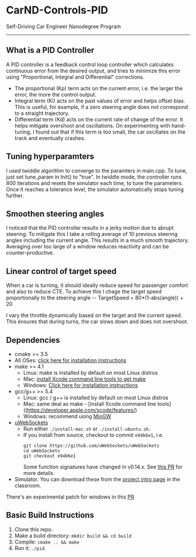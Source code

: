 # CarND-Controls-PID
Self-Driving Car Engineer Nanodegree Program

---

## What is a PID Controller

A PID controller is a feedback control loop controller which calculates continuous error from the desired output, and tries to minimize this error using "Proportional, Integral and Differential" corrections.

* The proportional (Kp) term acts on the current error, i.e. the larger the error, the more the control output.
* Integral term (Ki) acts on the past values of error and helps offset bias. This is useful, for example, if a zero steering angle does not correspond to a straight trajectory.
* Differential term (Kd) acts on the current rate of change of the error. It helps mitigate overshoot and oscillations. On experimenting with hand-tuning, I found out that if this term is too small, the car oscillates on the track and eventually crashes.

## Tuning hyperparamters

I used twiddle algorithm to converge to the paramters in main.cpp. To tune, just set tune_param in Init() to "true". In twiddle mode, the controller runs 800 iterations and resets the simulator each time, to tune the parameters. Once it reaches a tolerance level, the simulator automatically stops tuning further. 

## Smoothen steering angles

I noticed that the PID controller results in a jerky motion due to abrupt steering. To mitigate this I take a rolling average of 10 previous steering angles including the current angle. This results in a much smooth trajectory. Averaging over too large of a window reduces reactivity and can be counter-productive.

## Linear control of target speed

When a car is turning, it should ideally reduce speed for passenger comfort and also to reduce CTE. To achieve this I chage the target speed proportionally to the steering angle
  -- TargetSpeed = 80*(1-abs(angle)) + 20
  
I vary the throttle dynamically based on the target and the current speed. This ensures that during turns, the car slows down and does not overshoot.

## Dependencies

* cmake >= 3.5
 * All OSes: [click here for installation instructions](https://cmake.org/install/)
* make >= 4.1
  * Linux: make is installed by default on most Linux distros
  * Mac: [install Xcode command line tools to get make](https://developer.apple.com/xcode/features/)
  * Windows: [Click here for installation instructions](http://gnuwin32.sourceforge.net/packages/make.htm)
* gcc/g++ >= 5.4
  * Linux: gcc / g++ is installed by default on most Linux distros
  * Mac: same deal as make - [install Xcode command line tools]((https://developer.apple.com/xcode/features/)
  * Windows: recommend using [MinGW](http://www.mingw.org/)
* [uWebSockets](https://github.com/uWebSockets/uWebSockets)
  * Run either `./install-mac.sh` or `./install-ubuntu.sh`.
  * If you install from source, checkout to commit `e94b6e1`, i.e.
    ```
    git clone https://github.com/uWebSockets/uWebSockets 
    cd uWebSockets
    git checkout e94b6e1
    ```
    Some function signatures have changed in v0.14.x. See [this PR](https://github.com/udacity/CarND-MPC-Project/pull/3) for more details.
* Simulator. You can download these from the [project intro page](https://github.com/udacity/self-driving-car-sim/releases) in the classroom.

There's an experimental patch for windows in this [PR](https://github.com/udacity/CarND-PID-Control-Project/pull/3)

## Basic Build Instructions

1. Clone this repo.
2. Make a build directory: `mkdir build && cd build`
3. Compile: `cmake .. && make`
4. Run it: `./pid`. 



